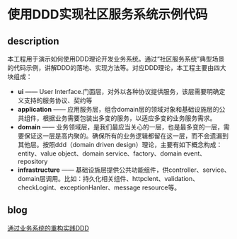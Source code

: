 使用DDD实现社区服务系统示例代码
=====================

description
----------

本工程用于演示如何使用DDD理论开发业务系统。通过“社区服务系统”典型场景的代码示例，讲解DDD的落地、实现方法等。对应DDD理论，本工程主要由四大块组成：

*   __ui__ —— User Interface.门面层，对外以各种协议提供服务，该层需要明确定义支持的服务协议、契约等
*   __application__ —— 应用服务层，组合domain层的领域对象和基础设施层的公共组件，根据业务需要包装出多变的服务，以适应多变的业务服务需求。
*   __domain__ —— 业务领域层，是我们最应当关心的一层，也是最多变的一层，需要保证这一层是高内聚的。确保所有的业务逻辑都留在这一层，而不会遗漏到其他层。按照ddd（domain driven design）理论，主要有如下概念构成：entity、value object、domain service、factory、domain event、repository
*   __infrastructure__ —— 基础设施层提供公共功能组件，供controller、service、domain层调用。比如：持久化相关组件、httpclent、validation、checkLogint、exceptionHanler、message resource等。
	
blog
----------

[通过业务系统的重构实践DDD](http://www.cnblogs.com/daoqidelv/p/7492322.html)
	